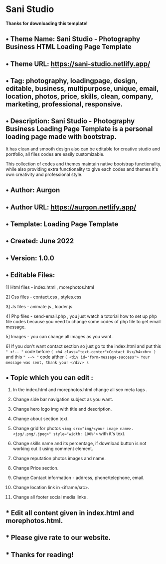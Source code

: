 # Sani Studio 

#### Thanks for downloading this template!

## • Theme Name: Sani Studio - Photography Business HTML Loading Page Template

## • Theme URL: https://sani-studio.netlify.app/

## • Tag: photography, loadingpage, design,  editable, business, multipurpose, unique, email, location, photos, price, skills, clean, company, marketing, professional, responsive.

## • Description: Sani Studio - Photography Business Loading Page Template is a personal loading page made with bootstrap.

It has clean and smooth design also can be editable for creative studio and portfolio, all files codes are easily customizable.

This collection of codes and themes maintain native bootstrap functionality, while also providing extra functionality to give each codes and themes it's own creativity and professional style.

## • Author: Aurgon

## • Author URL: https://aurgon.netlify.app/

## • Template: Loading Page Template

## • Created: June 2022

## • Version: 1.0.0

## • Editable Files: 

1] Html files - index.html , morephotos.html

2] Css files - contact.css , styles.css

3] Js files - animate.js , loader.js

4] Php files - send-email.php , you just watch a totorial how to set up php file codes because you need to change some codes of php file to get email message.

5] Images - you can change all images as you want.

6] If you don't want contact section so just go to the index.html and put this ``" <!-- "`` code before ``( <h4 class="text-center">Contact Us</h4><br> )`` and this ``" --> "`` code afther ``( <div id="form-message-success"> Your message was sent, thank you! </div> )``.

## • Topic which you can edit : 

1) In the index.html and morephotos.html change all seo meta tags .

2) Change side bar navigation subject as you want.

3) Change hero logo img with title and description.

4) Change about section text.

5) Change grid for photos ``<img src="img/<your image name>.<jpg/.png/.jpeg>" style="width: 100%">`` with it's text.

6) Change skills name and its percentage, if download button is not working cut it using comment element.

7) Change reputation photos images and name.

8) Change Price section.

9) Change Contact information - address, phone/telephone, email.

10) Change location link in <iframe/src>.

11) Change all footer social media links .

## * Edit all content given in index.html and morephotos.html.

## * Please give rate to our website.

## * Thanks for reading! 

